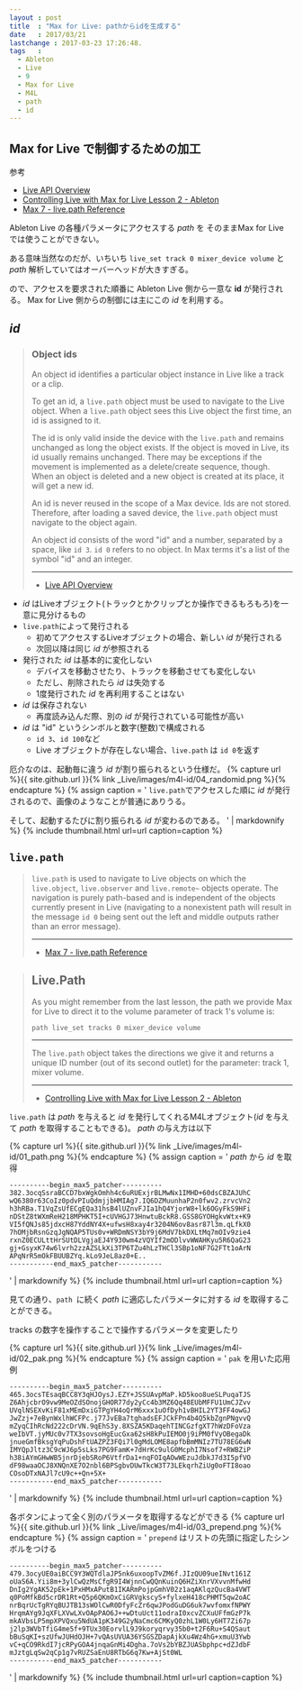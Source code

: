 ```yaml
---
layout : post
title  : "Max for Live: pathからidを生成する"
date   : 2017/03/21
lastchange : 2017-03-23 17:26:48.
tags   :
  - Ableton
  - Live
  - 9
  - Max for Live
  - M4L
  - path
  - id
---
```


## Max for Live で制御するための加工

参考

* [Live API Overview](https://docs.cycling74.com/max7/vignettes/live_api_overview)
* [Controlling Live with Max for Live Lesson 2 - Ableton](https://help.ableton.com/hc/en-us/articles/212086305-Controlling-Live-with-Max-for-Live-Lesson-2)
* [Max 7 - live.path Reference](https://docs.cycling74.com/max7/maxobject/live.path)

Ableton Live の各種パラメータにアクセスする *path* を
そのままMax for Live では使うことができない。

ある意味当然なのだが、いちいち
`live_set track 0 mixer_device volume`
と *path* 解析していてはオーバーヘッドが大きすぎる。

ので、アクセスを要求された順番に Ableton Live 側から一意な **id** が発行される。
Max for Live 側からの制御には主にこの *id* を利用する。

## *id*

> ### Object ids
> 
> An object id identifies a particular object instance in Live like a track or a clip.
> 
> To get an id, a `live.path` object must be used to navigate to the Live object. 
> When a `live.path` object sees this Live object the first time, an id is assigned to it.
> 
> The id is only valid inside the device with the `live.path`
> and remains unchanged as long the object exists. 
> If the object is moved in Live, its id usually remains unchanged. 
> There may be exceptions if the movement is implemented as a delete/create sequence, though. 
> When an object is deleted and a new object is created at its place, it will get a new id.
> 
> An id is never reused in the scope of a Max device. 
> Ids are not stored. Therefore, after loading a saved device, 
> the `live.path` object must navigate to the object again.
> 
> An object id consists of the word "id" and a number, 
> separated by a space, like `id 3`. `id 0` refers to no object.
> In Max terms it's a list of the symbol "id" and an integer. 
> 
> ---
> 
> * [Live API Overview](https://docs.cycling74.com/max7/vignettes/live_api_overview)

* *id* はLiveオブジェクト(トラックとかクリップとか操作できるもろもろ)を一意に見分けるもの
* `live.path`によって発行される
    * 初めてアクセスするLiveオブジェクトの場合、新しい *id* が発行される
    * 次回以降は同じ *id* が参照される
* 発行された *id* は基本的に変化しない
    * デバイスを移動させたり、トラックを移動させても変化しない
    * ただし、削除されたら *id* は失効する
    * 1度発行された *id* を再利用することはない
* *id* は保存されない
    * 再度読み込んだ際、別の *id* が発行されている可能性が高い
* *id* は "id" というシンボルと数字(整数)で構成される
    * `id 3`、`id 100`など
    * Live オブジェクトが存在しない場合、`live.path` は `id 0`を返す

厄介なのは、起動毎に違う *id* が割り振られるという仕様だ。
{% capture url %}{{ site.github.url }}{% link _Live/images/m4l-id/04_randomid.png %}{% endcapture %}
{% assign caption = '
`live.path`でアクセスした順に *id* が発行されるので、画像のようなことが普通にありうる。

そして、起動するたびに割り振られる *id* が変わるのである。
' | markdownify %}
{% include thumbnail.html url=url caption=caption %}


## `live.path`

> `live.path` is used to navigate to Live objects 
> on which the `live.object`, `live.observer` and `live.remote~` objects operate. 
> The navigation is purely path-based and is independent of the objects 
> currently present in Live 
> (navigating to a nonexistent path will result in the message `id 0` 
> being sent out the left and middle outputs rather than an error message).
> 
> ---
> 
> * [Max 7 - live.path Reference](https://docs.cycling74.com/max7/maxobject/live.path)

> ## Live.Path
> 
> As you might remember from the last lesson, 
> the path we provide Max for Live to direct it to the 
> volume parameter of track 1's volume is:
> 
> ```
> path live_set tracks 0 mixer_device volume
> ```
>
> ---
> 
> The `live.path` object takes the directions 
> we give it and returns a unique ID number 
> (out of its second outlet) for the parameter: track 1, mixer volume.
> 
> ---
>
> * [Controlling Live with Max for Live Lesson 2 - Ableton](https://help.ableton.com/hc/en-us/articles/212086305-Controlling-Live-with-Max-for-Live-Lesson-2)

`live.path` は *path* を与えると *id* を発行してくれるM4Lオブジェクト(*id* を与えて *path* を取得することもできる)。
*path* の与え方は以下







{% capture url %}{{ site.github.url }}{% link _Live/images/m4l-id/01_path.png %}{% endcapture %}
{% assign caption = '
*path* から *id* を取得

```
----------begin_max5_patcher----------
382.3ocqSsraBCCD7bxWgkOmhh4c6uRUExjrBLMwNx1IMHD+60dsCBZAJUhC
wQ6380r63CoIz0pdvPIuQdmjjbHMIAg7.IQ6DZMuunhaP2n0fwv2.zrvcVn2
h3hRBa.T1VqZsUfECgEQa31hsB4lUZnvFJIa1hQ4YjorW8+lk6OGyFkS9HFi
nDStZ8tWXmReH218MPHKT5I+cUVHGJ73HnwtuBckR8.GSS8GYOHgkvWtx+K9
VI5fQNJs85jdxcH87YddNY4X+ufwsH8xay4r3204N6ov8asr87l3m.qLfkX0
7hOMjbRsnGzqJgNQAP5TUs0v+WRDmNSY3bY9j6MdV7bkDXLtMq7mOIv9zie4
rxnZ0ECULttHrSUtDLVgjaEJ4Y930wm4zVQYIf2mODlvvWWAHKyu5R6QaG23
gj+GsyxK74w6lvrh2zzAZSLkXi3TP6TZu4hLzTHCl3SBp1oNF7G2FTt1oArN
APqNrR5mOkFBUUBZYq.kLo9JeL8az0+E..
-----------end_max5_patcher-----------
```
' | markdownify %}
{% include thumbnail.html url=url caption=caption %}

見ての通り、`path `に続く *path* に適応したパラメータに対する *id* を取得することができる。









tracks の数字を操作することで操作するパラメータを変更したり

{% capture url %}{{ site.github.url }}{% link _Live/images/m4l-id/02_pak.png %}{% endcapture %}
{% assign caption = '
`pak` を用いた応用例

```
----------begin_max5_patcher----------
465.3ocsTEsaqBCC8Y3qHJOysJ.EZY+JSSUAvpMaP.kD5koo8ueSLPuqaTJS
Z6AhjcbrO9vw9MeOZdSOnojGHOR77dy2yCc4b3MZ6Qq48EUbMFFU1UmCJZvv
UVqlNSEXvKiF81xMEmDxiGTPgYH4oQrM6xxx1uOfDyh1vBHIL2YT3FF4owGJ
JwZzj+7eBynWxlhWCFPc.j77JvEBa7tghadsEFJCkFPn4b4Q5kbZgnPNgvvQ
mZyqCIhRcNd222cDrVN.9qEhS3y.8XSZA5KDaqehTINCGzfgXT7hWzDFoVza
weIbVT.jyMUc0v7TX3sovsoHgEucGxa62sH8kPuIEMO0j9iPM0fVyOBegaDk
jnueGmfBksgYqPuDshFtUAZPZ3FQi7l0gMdLOME8apfbBmMNIz7TU78EG6wN
IMYQpJltz3C9cWJ6p5sLks7PG9FamK+7dHrKc9ulG0McphI7Nsof7+RWBZiP
h38iAYmGHwWB5jnrDjebSRoP6VtfrDa1+nqFOIqAOwWEzuJdbkJ7d3I5pfVO
dF98waaOCJ8XNQnXE7O2nbl6BPSgbvDUwTkcW3T73LEkqrhZiUg0oFTI8oao
COsoDTxNAJl7cU9c++Qn+5X+
-----------end_max5_patcher-----------
```
' | markdownify %}
{% include thumbnail.html url=url caption=caption %}







各ボタンによって全く別のパラメータを取得するなどができる
{% capture url %}{{ site.github.url }}{% link _Live/images/m4l-id/03_prepend.png %}{% endcapture %}
{% assign caption = '
`prepend` はリストの先頭に指定したシンボルをつける

```
----------begin_max5_patcher----------
479.3ocyUE0aiBCC9Y3WQTdlaJP5nk6uxoopTvZM6f.JIzQU09ueINvt161Z
oUaS6A.Yii8m+3ylCwQzMsCfgR9I4WjnnCwQQnKuinQ6HZiXnrVXvvnMfwHd
DnIg2YgAK52pEk+1PxHMxAPutB1IKARmPojpGmhV02z1aqAKlqzQucBa4VWT
q0PoMfkBd5crDR1Rt+Q5p6QKmOxCiGRVgkscyS+fylxeH418cPHMT5qw2oAC
nrBqrUcTgRYqBUJTB13sWOlCwR0DfyFcZr6qwJPodGuDG6uk7wvfomxfNPWY
HrqmAYg9JqXFLXVwLXvOApPAO6J++wDtuUct11odraI0xcvZCXuUFfmGzP7k
mkAVbsLP5mpXPVQxu5NdUA1pK349G2yNaCmc6CMKyQ0zhL1W0Ly6HT7Zi67p
j2lp3WVbTfiG4me5f+9TUx30EorvlL9J9koryqrvy35b0+t2F6Ru+S4QSaut
bBuSqKI+szUfwJUHdOJH+7vQAsUVUA36YSGSZDapAjkXu4Wz4hG+xmuU3Ywb
vC+qCO9RkdI7jcRPyGOA4jnqaGnMi4Dgha.7oVs2bYBZJUASbphpc+dZJdbF
mJztgLqSw2qCp1g7vRUZSaEnU8RTbG6q7Kw+AjSt0WL
-----------end_max5_patcher-----------
```
' | markdownify %}
{% include thumbnail.html url=url caption=caption %}

